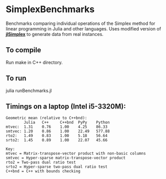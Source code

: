 SimplexBenchmarks
=================
Benchmarks comparing individual operations of the Simplex method for linear programming in Julia and other languages. Uses modified version of **[jlSimplex]** to generate data from real instances.

[jlSimplex]: https://github.com/mlubin/jlSimplex

## To compile

Run make in C++ directory.

## To run

julia runBenchmarks.jl

## Timings on a laptop (Intel i5-3320M):

	Geometric mean (relative to C++bnd):
			Julia	C++		C++bnd	PyPy	Python
	mtvec:	1.31	0.76	1.00	4.25	86.33	
	smtvec:	1.20	0.86	1.00	22.49	577.88	
	rto2:	1.49	0.83	1.00	5.18	56.64	
	srto2:	1.45	0.89	1.00	22.07	45.66	

	Key:
	mtvec = Matrix-transpose-vector product with non-basic columns
	smtvec = Hyper-sparse matrix-transpose-vector product
	rto2 = Two-pass dual ratio test
	srto2 = Hyper-sparse two-pass dual ratio test
	C++bnd = C++ with bounds checking
